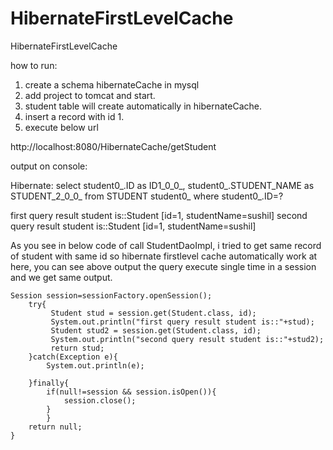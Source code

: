 # HibernateFirstLevelCache
HibernateFirstLevelCache


how to run:
1. create a schema hibernateCache in mysql
2. add project to tomcat and start.
3. student table will create automatically in hibernateCache.
4. insert a record with id 1.
5. execute below url 

http://localhost:8080/HibernateCache/getStudent


output on console:

Hibernate: select student0_.ID as ID1_0_0_, student0_.STUDENT_NAME as STUDENT_2_0_0_ from STUDENT student0_ where student0_.ID=?

first query result student is::Student [id=1, studentName=sushil]
second query result student is::Student [id=1, studentName=sushil]

As you see in below code of call StudentDaoImpl, 
i tried to get same record of student with same id so hibernate firstlevel cache automatically work at here, 
you can see above output the query execute single time in a session and we get same output.

	Session session=sessionFactory.openSession();
		try{
			 Student stud = session.get(Student.class, id);
			 System.out.println("first query result student is::"+stud);
			 Student stud2 = session.get(Student.class, id);
			 System.out.println("second query result student is::"+stud2);
			 return stud;
		}catch(Exception e){
			System.out.println(e);
			 
		}finally{
			if(null!=session && session.isOpen()){
				session.close();
			}
			}
		return null;
	}
